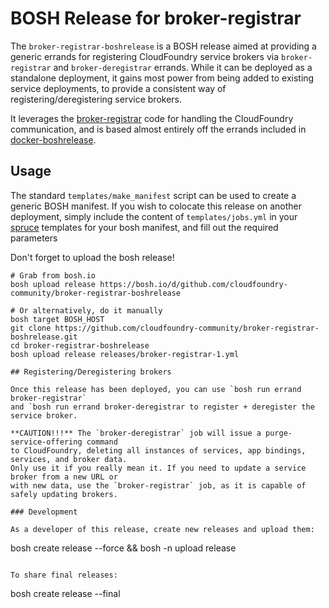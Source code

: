 # BOSH Release for broker-registrar

The `broker-registrar-boshrelease` is a BOSH release aimed at providing a generic errands
for registering CloudFoundry service brokers via `broker-registrar` and `broker-deregistrar`
errands. While it can be deployed as a standalone deployment, it gains most power from being
added to existing service deployments, to provide a consistent way of registering/deregistering
service brokers.

It leverages the [broker-registrar](https://github.com/pivotal-cf/broker-registrar) code for
handling the CloudFoundry communication, and is based almost entirely off the errands included in [docker-boshrelease](https://github.com/cloudfoundry-community/docker-boshrelease).

## Usage

The standard `templates/make_manifest` script can be used to create a generic
BOSH manifest. If you wish to colocate this release on another deployment,
simply include the content of `templates/jobs.yml` in your [spruce](https://github.com/geofffranks/spruce)
templates for your bosh manifest, and fill out the required parameters

Don't forget to upload the bosh release!

```
# Grab from bosh.io
bosh upload release https://bosh.io/d/github.com/cloudfoundry-community/broker-registrar-boshrelease

# Or alternatively, do it manually
bosh target BOSH_HOST
git clone https://github.com/cloudfoundry-community/broker-registrar-boshrelease.git
cd broker-registrar-boshrelease
bosh upload release releases/broker-registrar-1.yml

## Registering/Deregistering brokers

Once this release has been deployed, you can use `bosh run errand broker-registrar`
and `bosh run errand broker-deregistrar to register + deregister the service broker.

**CAUTION!!!** The `broker-deregistrar` job will issue a purge-service-offering command
to CloudFoundry, deleting all instances of services, app bindings, services, and broker data.
Only use it if you really mean it. If you need to update a service broker from a new URL or
with new data, use the `broker-registrar` job, as it is capable of safely updating brokers.

### Development

As a developer of this release, create new releases and upload them:

```
bosh create release --force && bosh -n upload release
```

To share final releases:

```
bosh create release --final
```
